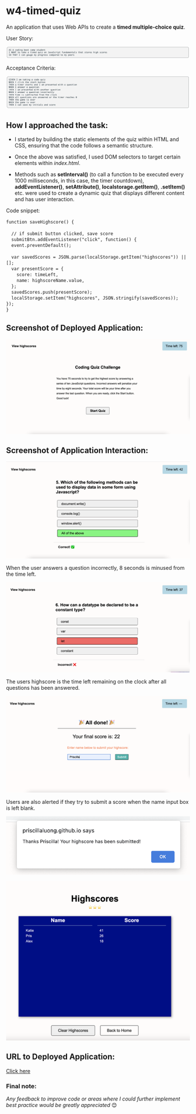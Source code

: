 # w4-timed-quiz

An application that uses Web APIs to create a **timed multiple-choice quiz**.

User Story:

![User Story](/assets/images/user-story.png) 

Acceptance Criteria:

![Acceptance Criteria](/assets/images/acceptance-crit.png) 

## How I approached the task:

* I started by building the static elements of the quiz within HTML and CSS, ensuring that the code follows a semantic structure. 

* Once the above was satisfied, I used DOM selectors to target certain elements within *index.html*.

* Methods such as **setInterval()** (to call a function to be executed every 1000 milliseconds, in this case, the timer countdown), **addEventListener()**, **setAttribute()**, **localstorage.getItem()**, **.setItem()** etc. were used to create a dynamic quiz that displays different content and has user interaction. 


Code snippet:

```
function saveHighscore() {

  // if submit button clicked, save score 
  submitBtn.addEventListener("click", function() {
  event.preventDefault();

  var savedScores = JSON.parse(localStorage.getItem("highscores")) || [];
  var presentScore = {
    score: timeLeft,
    name: highscoreName.value,
  };
  savedScores.push(presentScore);
  localStorage.setItem("highscores", JSON.stringify(savedScores));
});
}
```

## Screenshot of Deployed Application:

![Deployed Application Screenshot](/assets/images/index.png) 

## Screenshot of Application Interaction:

![Question Correct Screenshot](/assets/images/correct.png)

When the user answers a question incorrectly, 8 seconds is minused from the time left.

![Question Incorrect Screenshot](/assets/images/incorrect.png) 

The users highscore is the time left remaining on the clock after all questions has been answered.

![End of Quiz Screenshot](/assets/images/end-container.png) 

Users are also alerted if they try to submit a score when the name input box is left blank.

![Alert Screenshot](/assets/images/alert.png) 

![Highscores Screenshot](/assets/images/highscores.png)

## URL to Deployed Application:

[Click here](https://priscillaluong.github.io/w4-timed-quiz/) 

### Final note:

*Any feedback to improve code or areas where I could further implement best practice would be greatly appreciated* 😊
